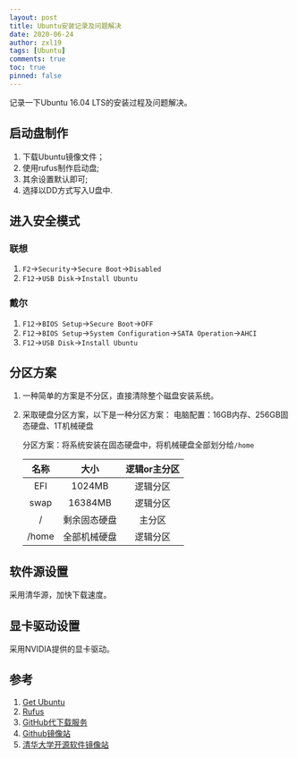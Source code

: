 ```yaml
---
layout: post
title: Ubuntu安装记录及问题解决
date: 2020-06-24
author: zxl19
tags: [Ubuntu]
comments: true
toc: true
pinned: false
---
```


记录一下Ubuntu 16.04 LTS的安装过程及问题解决。

<!-- more -->

## 启动盘制作

1. 下载Ubuntu镜像文件；
2. 使用rufus制作启动盘;
3. 其余设置默认即可;
4. 选择以DD方式写入U盘中.

## 进入安全模式

### 联想

1. `F2`->`Security`->`Secure Boot`->`Disabled`
2. `F12`->`USB Disk`->`Install Ubuntu`

### 戴尔

1. `F12`->`BIOS Setup`->`Secure Boot`->`OFF`
2. `F12`->`BIOS Setup`->`System Configuration`->`SATA Operation`->`AHCI`
3. `F12`->`USB Disk`->`Install Ubuntu`

## 分区方案

1. 一种简单的方案是不分区，直接清除整个磁盘安装系统。
2. 采取硬盘分区方案，以下是一种分区方案：
    电脑配置：16GB内存、256GB固态硬盘、1T机械硬盘

    分区方案：将系统安装在固态硬盘中，将机械硬盘全部划分给`/home`

    | 名称 | 大小 | 逻辑or主分区 |
    | :----: | :----: | :----: |
    | EFI | 1024MB | 逻辑分区 |
    | swap |16384MB| 逻辑分区 |
    | / | 剩余固态硬盘 | 主分区 |
    | /home | 全部机械硬盘 | 逻辑分区 |

## 软件源设置

采用清华源，加快下载速度。

## 显卡驱动设置

采用NVIDIA提供的显卡驱动。

## 参考

1. [Get Ubuntu](https://ubuntu.com/download)
2. [Rufus](http://rufus.ie/)
3. [GitHub代下载服务](http://g.widyun.com/)
4. [Github镜像站](https://github.wuyanzheshui.workers.dev/)
5. [清华大学开源软件镜像站](https://mirrors.tuna.tsinghua.edu.cn)
